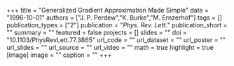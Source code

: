 +++
title = "Generalized Gradient Approximation Made Simple"
date = "1996-10-01"
authors = ["J. P. Perdew","K. Burke","M. Ernzerhof"]
tags = []
publication_types = ["2"]
publication = "_Phys. Rev. Lett._"
publication_short = ""
summary = ""
featured = false
projects = []
slides = ""
doi = "10.1103/PhysRevLett.77.3865"
url_code = ""
url_dataset = ""
url_poster = ""
url_slides = ""
url_source = ""
url_video = ""
math = true
highlight = true
[image]
image = ""
caption = ""
+++

